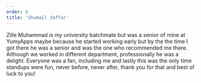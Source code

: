 ```yaml
---
order: 6
title: 'Shumail Jaffar'
---
```


Zille Muhammad is my university batchmate but was a senior of mine at YumyApps maybe because he started working early but by the the time I got there he was a senior and was the one who recommended me there. Although we worked in different department, professionally he was a delight. Everyone was a fan, including me and lastly this was the only time standups were fun, never before, never after, thank you for that and best of luck to you!